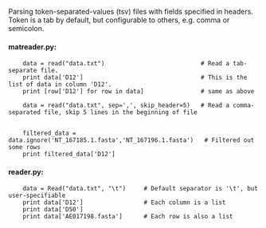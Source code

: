 Parsing token-separated-values (tsv) files with fields specified in headers.
Token is a tab by default, but configurable to others, e.g. comma or semicolon.

#### matreader.py:

```
	data = read("data.txt")                           # Read a tab-separate file.
	print data['D12']                                 # This is the list of data in column 'D12'.
	print [row['D12'] for row in data]                # same as above

	data = read("data.txt", sep=',', skip_header=5)   # Read a comma-separated file, skip 5 lines in the beginning of file

	
	filtered_data = data.ignore('NT_167185.1.fasta','NT_167196.1.fasta')   # Filtered out some rows
	print filtered_data['D12']
```

#### reader.py:

```
   	data = Read("data.txt", "\t")     # Default separator is '\t', but user-specifiable
   	print data['D12']                 # Each column is a list
	print data['D50']	
   	print data['AE017198.fasta']      # Each row is also a list
```

